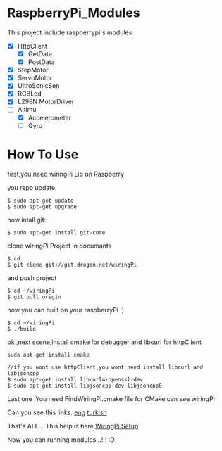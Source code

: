 # RaspberryPi_Modules
This project include raspberrypi's modules

- [x] HttpClient<br>
    - [x] GetData
    - [x] PostData
- [x] StepMotor<br>
- [x] ServoMotor<br>
- [x] UltroSonicSen<br>
- [x] RGBLed<br>
- [x] L298N MotorDriver<br>
- [ ] Altimu<br>
    - [x] Accelerometer
    - [ ] Gyro

# How To Use

first,you need wiringPi Lib on Raspberry

you repo update,
```
$ sudo apt-get update
$ sudo apt-get upgrade
```
now intall git:
```
$ sudo apt-get install git-core
```
clone wiringPi Project in documants
```
$ cd
$ git clone git://git.drogon.net/wiringPi
```
and push project
```
$ cd ~/wiringPi
$ git pull origin
```
now you can built on your raspberryPi :)
```
$ cd ~/wiringPi
$ ./build
```
ok ,next scene,install cmake for debugger and libcurl for httpClient

```
sudo apt-get install cmake

//if you wont use httpClient,you wont need install libcurl and libjsoncpp
$ sudo apt-get install libcurl4-openssl-dev 
$ sudo apt-get install libjsoncpp-dev libjsoncpp0
```
Last one ,You need FindWiringPi.cmake file for CMake can see wiringPi

Can you see this links.
[eng](http://stackoverflow.com/questions/30424236/add-wiringpi-lib-to-cmake-on-raspberrypi)
[turkish](http://efecanaltay.esy.es/2017/03/02/cpp-ile-wiringpi-kutuphanesini-kullanmak)

That's ALL...
This help is here [WiringPi Setup](http://wiringpi.com/download-and-install/)

Now you can running modules...!!! :D 
